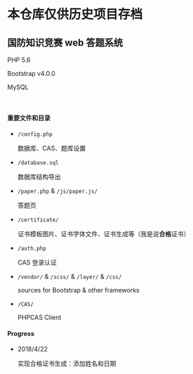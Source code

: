 本仓库仅供历史项目存档
=========

## 国防知识竞赛 web 答题系统

PHP 5.6

Bootstrap v4.0.0

MySQL

​     


#### 重要文件和目录

- `/config.php`

  数据库、CAS、题库设置

- `/database.sql`

  数据库结构导出

- `/paper.php` & `/js/paper.js/`

  答题页

- `/certificate/`

  证书模板图片、证书字体文件、证书生成等（我是说**合格**证书）

- `/auth.php`

  CAS 登录认证


- `/vendor/`  & `/scss/`  & `/layer/`  & `/css/`

  sources for Bootstrap & other frameworks

- `/CAS/`

  PHPCAS Client



#### Progress

- 2018/4/22

  实现合格证书生成：添加姓名和日期